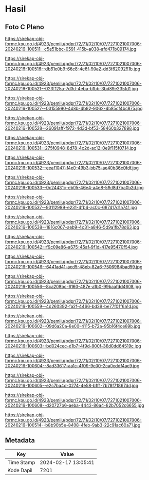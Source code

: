 # Hasil

## Foto C Plano

https://sirekap-obj-formc.kpu.go.id/4923/pemilu/pdpr/72/71/02/10/07/7271021007006-20240216-100511--c5e51bbc-0591-415b-a038-afd471b09174.jpg

https://sirekap-obj-formc.kpu.go.id/4923/pemilu/pdpr/72/71/02/10/07/7271021007006-20240216-100516--db61e0b9-66c8-4e6f-90a2-dd3f6209291b.jpg

https://sirekap-obj-formc.kpu.go.id/4923/pemilu/pdpr/72/71/02/10/07/7271021007006-20240216-100521--023f125a-7d3d-4eba-b1bb-3bd89e235fd1.jpg

https://sirekap-obj-formc.kpu.go.id/4923/pemilu/pdpr/72/71/02/10/07/7271021007006-20240216-100527--03155990-4d8b-4b92-9062-4b85cf4bc875.jpg

https://sirekap-obj-formc.kpu.go.id/4923/pemilu/pdpr/72/71/02/10/07/7271021007006-20240216-100528--26091aff-f972-4d3d-bf53-58460b327898.jpg

https://sirekap-obj-formc.kpu.go.id/4923/pemilu/pdpr/72/71/02/10/07/7271021007006-20240216-100531--275f0948-8d78-4c2d-ac12-0e9f115f0714.jpg

https://sirekap-obj-formc.kpu.go.id/4923/pemilu/pdpr/72/71/02/10/07/7271021007006-20240216-100532--eeaf1047-f4e0-49b3-bb75-ae40b36c0fdf.jpg

https://sirekap-obj-formc.kpu.go.id/4923/pemilu/pdpr/72/71/02/10/07/7271021007006-20240216-100533--0c24431c-eb05-46e4-a4e8-59d8d7ba0b2d.jpg

https://sirekap-obj-formc.kpu.go.id/4923/pemilu/pdpr/72/71/02/10/07/7271021007006-20240216-100537--93112989-e231-4fb4-ac0c-687417d1a741.jpg

https://sirekap-obj-formc.kpu.go.id/4923/pemilu/pdpr/72/71/02/10/07/7271021007006-20240216-100538--1816c067-aeb9-4c31-a846-5d9a1fb78d63.jpg

https://sirekap-obj-formc.kpu.go.id/4923/pemilu/pdpr/72/71/02/10/07/7271021007006-20240216-100542--f9c09e86-a675-45af-9f1d-417e95470f54.jpg

https://sirekap-obj-formc.kpu.go.id/4923/pemilu/pdpr/72/71/02/10/07/7271021007006-20240216-100546--6441ad41-acd5-48eb-82a6-7506984bad59.jpg

https://sirekap-obj-formc.kpu.go.id/4923/pemilu/pdpr/72/71/02/10/07/7271021007006-20240216-100556--8ca208bc-6160-487e-a1b0-99baafdd4608.jpg

https://sirekap-obj-formc.kpu.go.id/4923/pemilu/pdpr/72/71/02/10/07/7271021007006-20240216-100559--4d260392-fa2f-4466-bd39-be77f01f6a1d.jpg

https://sirekap-obj-formc.kpu.go.id/4923/pemilu/pdpr/72/71/02/10/07/7271021007006-20240216-100602--09d6a20a-8e00-4115-b72a-95b16f4ce89b.jpg

https://sirekap-obj-formc.kpu.go.id/4923/pemilu/pdpr/72/71/02/10/07/7271021007006-20240216-100603--bd024cec-d1b7-4f9d-900f-36d0dd64519c.jpg

https://sirekap-obj-formc.kpu.go.id/4923/pemilu/pdpr/72/71/02/10/07/7271021007006-20240216-100604--8ad33617-aa1c-4f09-9c00-2ca0cddf4ac9.jpg

https://sirekap-obj-formc.kpu.go.id/4923/pemilu/pdpr/72/71/02/10/07/7271021007006-20240216-100605--e2c7ba4d-0274-4e58-b1f1-7b78f71867dd.jpg

https://sirekap-obj-formc.kpu.go.id/4923/pemilu/pdpr/72/71/02/10/07/7271021007006-20240216-100608--d20727b6-aeba-4443-86a4-82b7052c6655.jpg

https://sirekap-obj-formc.kpu.go.id/4923/pemilu/pdpr/72/71/02/10/07/7271021007006-20240216-100514--b8b90b5e-8408-4feb-9ab3-22c91ac60a71.jpg


## Metadata

| Key        | Value               |
| ---------- | ------------------- |
| Time Stamp | 2024-02-17 13:05:41 |
| Kode Dapil | 7201                |



